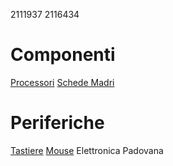 2111937
2116434
# Componenti
[Processori](processori.md)
[Schede Madri](schede_madri.md)
# Periferiche
[Tastiere](periferiche/tastiere.md)
[Mouse](periferiche/mouse.md)
Elettronica Padovana

